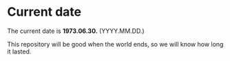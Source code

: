 # Current date

The current date is **1973.06.30.** (YYYY.MM.DD.)

This repository will be good when the world ends, so we will know how long it lasted.